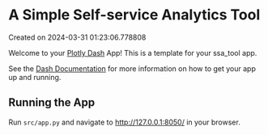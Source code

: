 # A Simple Self-service Analytics Tool

Created on 2024-03-31 01:23:06.778808

Welcome to your [Plotly Dash](https://plotly.com/dash/) App! This is a template for your ssa_tool app.

See the [Dash Documentation](https://dash.plotly.com/introduction) for more information on how to get your app up and running.

## Running the App

Run `src/app.py` and navigate to http://127.0.0.1:8050/ in your browser.

